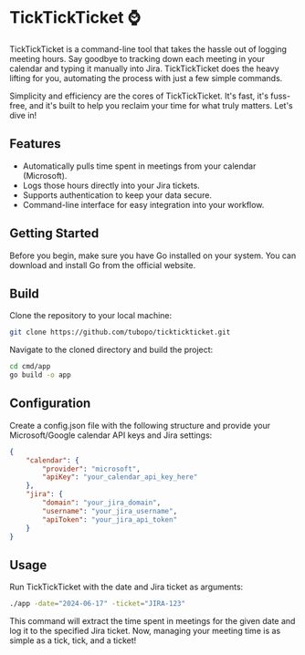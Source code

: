 # TickTickTicket ⌚️

TickTickTicket is a command-line tool that takes the hassle out of logging meeting hours. Say goodbye to tracking down each meeting in your calendar and typing it manually into Jira. TickTickTicket does the heavy lifting for you, automating the process with just a few simple commands.

Simplicity and efficiency are the cores of TickTickTicket. It's fast, it's fuss-free, and it's built to help you reclaim your time for what truly matters. Let's dive in!

## Features

+ Automatically pulls time spent in meetings from your calendar (Microsoft).
+ Logs those hours directly into your Jira tickets.
+ Supports authentication to keep your data secure.
+ Command-line interface for easy integration into your workflow.

## Getting Started

Before you begin, make sure you have Go installed on your system. You can download and install Go from the official website.

## Build

Clone the repository to your local machine:

```sh
git clone https://github.com/tubopo/ticktickticket.git
```

Navigate to the cloned directory and build the project:

```sh
cd cmd/app
go build -o app
```

## Configuration

Create a config.json file with the following structure and provide your Microsoft/Google calendar API keys and Jira settings:

```json
{
    "calendar": {
        "provider": "microsoft",
        "apiKey": "your_calendar_api_key_here"
    },
    "jira": {
        "domain": "your_jira_domain",
        "username": "your_jira_username",
        "apiToken": "your_jira_api_token"
    }
}
```

## Usage

Run TickTickTicket with the date and Jira ticket as arguments:

```sh
./app -date="2024-06-17" -ticket="JIRA-123"
```

This command will extract the time spent in meetings for the given date and log it to the specified Jira ticket.
Now, managing your meeting time is as simple as a tick, tick, and a ticket!
